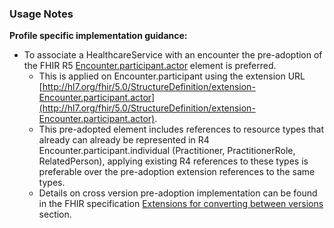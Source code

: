 ### Usage Notes

**Profile specific implementation guidance:**
- To associate a HealthcareService with an encounter the pre-adoption of the FHIR R5 [Encounter.participant.actor](https://hl7.org/fhir/R5/encounter-definitions.html#Encounter.participant.actor) element is preferred.
   - This is applied on Encounter.participant using the extension URL [http://hl7.org/fhir/5.0/StructureDefinition/extension-Encounter.participant.actor](http://hl7.org/fhir/5.0/StructureDefinition/extension-Encounter.participant.actor).   
   - This pre-adopted element includes references to resource types that already can already be represented in R4 Encounter.participant.individual (Practitioner, PractitionerRole, RelatedPerson), applying existing R4 references to these types is preferable over the pre-adoption extension references to the same types.
   - Details on cross version pre-adoption implementation can be found in the FHIR specification [Extensions for converting between versions](https://hl7.org/fhir/R5/versions.html#extensions) section.
